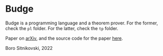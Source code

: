 # Budge

Budge is a programming language and a theorem prover. For the former, check the `pl` folder. For the latter, check the `tp` folder.

Paper on [arXiv](https://arxiv.org/abs/2205.07979), and the source code for the paper [here](./paper).

Boro Sitnikovski, 2022

